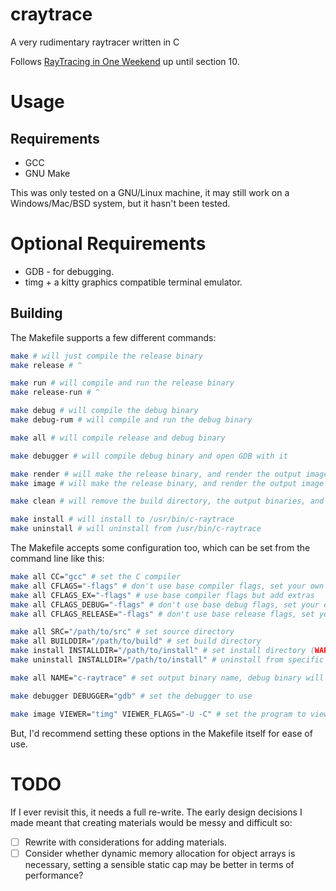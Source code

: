 # craytrace
A very rudimentary raytracer written in C

Follows [RayTracing in One Weekend](https://raytracing.github.io/books/RayTracingInOneWeekend.html) up until section 10.

# Usage
## Requirements
- GCC
- GNU Make

This was only tested on a GNU/Linux machine, it may still work on a Windows/Mac/BSD system, but it hasn't been tested.

# Optional Requirements
- GDB - for debugging.
- timg + a kitty graphics compatible terminal emulator.

## Building
The Makefile supports a few different commands:
```bash
make # will just compile the release binary
make release # ^

make run # will compile and run the release binary
make release-run # ^

make debug # will compile the debug binary
make debug-rum # will compile and run the debug binary

make all # will compile release and debug binary

make debugger # will compile debug binary and open GDB with it

make render # will make the release binary, and render the output image to `image.ppm`, even if the code hasn't change.
make image # will make the release binary, and render the output image to `image.ppm` if it didn't already exist or if the release binary has changed, then view it with `timg`.

make clean # will remove the build directory, the output binaries, and the output image.

make install # will install to /usr/bin/c-raytrace
make uninstall # will uninstall from /usr/bin/c-raytrace
```

The Makefile accepts some configuration too, which can be set from the command line like this:
```bash
make all CC="gcc" # set the C compiler
make all CFLAGS="-flags" # don't use base compiler flags, set your own
make all CFLAGS_EX="-flags" # use base compiler flags but add extras
make all CFLAGS_DEBUG="-flags" # don't use base debug flags, set your own
make all CFLAGS_RELEASE="-flags" # don't use base release flags, set your own

make all SRC="/path/to/src" # set source directory
make all BUILDDIR="/path/to/build" # set build directory
make install INSTALLDIR="/path/to/install" # set install directory (WARNING: this requires sudo, and unless you update the INSTALLDIR in the Makefile itself, `make uninstall` will default to `sudo rm /usr/bin/c-raytrace`)
make uninstall INSTALLDIR="/path/to/install" # uninstall from specific directory

make all NAME="c-raytrace" # set output binary name, debug binary will default to `$(NAME)-debug`

make debugger DEBUGGER="gdb" # set the debugger to use

make image VIEWER="timg" VIEWER_FLAGS="-U -C" # set the program to view the output image with, including flags passed to it.
```
But, I'd recommend setting these options in the Makefile itself for ease of use.

# TODO
If I ever revisit this, it needs a full re-write. The early design decisions I made meant that creating materials would be messy and difficult so:
- [ ] Rewrite with considerations for adding materials.
- [ ] Consider whether dynamic memory allocation for object arrays is necessary, setting a sensible static cap may be better in terms of performance?
